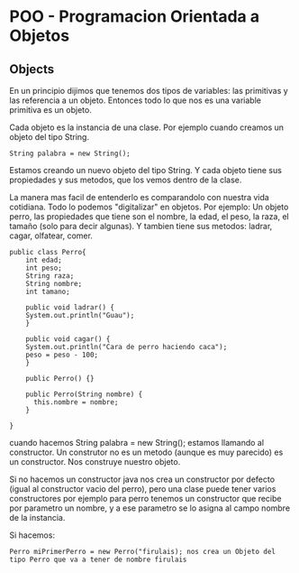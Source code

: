# POO - Programacion Orientada a Objetos

## Objects
En un principio dijimos que tenemos dos tipos de variables: las primitivas y las referencia a un objeto.
Entonces todo lo que nos es una variable primitiva es un objeto. 

Cada objeto es la instancia de una clase. Por ejemplo cuando creamos un objeto del tipo String.
```
String palabra = new String();
```
Estamos creando un nuevo objeto del tipo String. Y cada objeto tiene sus propiedades y sus metodos, que los vemos dentro de la clase.

La manera mas facil de entenderlo es comparandolo con nuestra vida cotidiana.
Todo lo podemos "digitalizar" en objetos. Por ejemplo:
Un objeto perro, las propiedades que tiene son el nombre, la edad, el peso, la raza, el tamaño (solo para decir algunas). Y tambien tiene sus metodos: ladrar, cagar, olfatear, comer.


```
public class Perro{
    int edad;
    int peso;
    String raza;
    String nombre;
    int tamano;
    
    public void ladrar() {
    System.out.println("Guau");
    }
    
    public void cagar() {
    System.out.println("Cara de perro haciendo caca");
    peso = peso - 100;
    }
    
    public Perro() {}
    
    public Perro(String nombre) {
      this.nombre = nombre;
    }

}
```

cuando hacemos String palabra = new String(); estamos llamando al constructor.
Un construtor no es un metodo (aunque es muy parecido) es un constructor. Nos construye nuestro objeto.

Si no hacemos un constructor java nos crea un constructor por defecto (igual al constructor vacio del perro), pero una clase puede tener varios constructores
por ejemplo para perro tenemos un constructor que recibe por parametro un nombre, y a ese parametro se lo asigna al campo nombre de la instancia.

Si hacemos:

```
Perro miPrimerPerro = new Perro("firulais); nos crea un Objeto del tipo Perro que va a tener de nombre firulais 
```